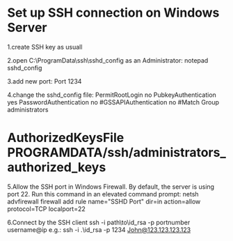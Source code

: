 # Set up SSH connection on Windows Server

1.create SSH key as usuall

2.open C:\ProgramData\ssh\sshd_config as an Administrator:
  notepad sshd_config

3.add new port:
  Port 1234
  
4.change the sshd_config file:
  PermitRootLogin no
  PubkeyAuthentication yes
  PasswordAuthentication no
  #GSSAPIAuthentication no
  #Match Group administrators
  #   AuthorizedKeysFile __PROGRAMDATA__/ssh/administrators_authorized_keys

5.Allow the SSH port in Windows Firewall. By default, the server is using port 22. Run this command in an elevated command prompt:
  netsh advfirewall firewall add rule name="SSHD Port" dir=in action=allow protocol=TCP localport=22
  
6.Connect by the SSH client
  ssh -i path\to\id_rsa -p portnumber username@ip
  e.g.: ssh -i .\id_rsa -p 1234 John@123.123.123.123
